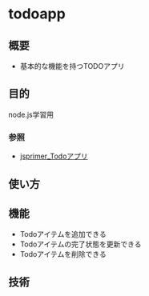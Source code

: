 todoapp
===

## 概要
- 基本的な機能を持つTODOアプリ

## 目的
node.js学習用

### 参照
- [jsprimer_Todoアプリ](https://jsprimer.net/use-case/todoapp/)  

## 使い方

## 機能
- Todoアイテムを追加できる
- Todoアイテムの完了状態を更新できる
- Todoアイテムを削除できる

## 技術

